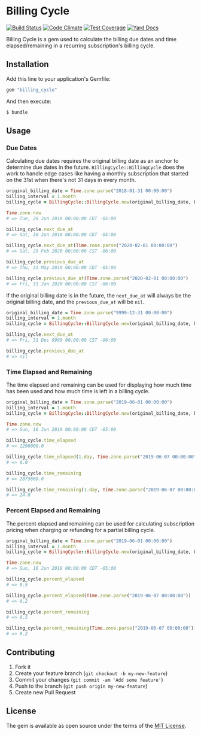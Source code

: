 # Billing Cycle

[![Build Status](https://travis-ci.org/simplymadeapps/billing_cycle.svg?branch=master)](https://travis-ci.org/simplymadeapps/billing_cycle)
[![Code Climate](https://codeclimate.com/github/simplymadeapps/billing_cycle/badges/gpa.svg)](https://codeclimate.com/github/simplymadeapps/billing_cycle)
[![Test Coverage](https://codeclimate.com/github/simplymadeapps/billing_cycle/badges/coverage.svg)](https://codeclimate.com/github/simplymadeapps/billing_cycle/coverage)
[![Yard Docs](http://img.shields.io/badge/yard-docs-blue.svg)](http://www.rubydoc.info/github/simplymadeapps/billing_cycle/)

Billing Cycle is a gem used to calculate the billing due dates and time elapsed/remaining in
a recurring subscription's billing cycle.

## Installation

Add this line to your application's Gemfile:

```ruby
gem "billing_cycle"
```

And then execute:

```bash
$ bundle
```

## Usage

### Due Dates

Calculating due dates requires the original billing date as an anchor to determine due dates
in the future. `BillingCycle::BillingCycle` does the work to handle edge cases like having
a monthly subscription that started on the 31st when there's not 31 days in every month.

```ruby
original_billing_date = Time.zone.parse("2018-01-31 00:00:00")
billing_interval = 1.month
billing_cycle = BillingCycle::BillingCycle.new(original_billing_date, billing_interval)

Time.zone.now
# => Tue, 26 Jun 2018 00:00:00 CDT -05:00

billing_cycle.next_due_at
# => Sat, 30 Jun 2018 00:00:00 CDT -05:00

billing_cycle.next_due_at(Time.zone.parse("2020-02-01 00:00:00")
# => Sat, 29 Feb 2020 00:00:00 CST -06:00

billing_cycle.previous_due_at
# => Thu, 31 May 2018 00:00:00 CDT -05:00

billing_cycle.previous_due_at(Time.zone.parse("2020-02-01 00:00:00")
# => Fri, 31 Jan 2020 00:00:00 CST -06:00
```

If the original billing date is in the future, the `next_due_at` will always be the
original billing date, and the `previous_due_at` will be `nil`.

```ruby
original_billing_date = Time.zone.parse("9999-12-31 00:00:00")
billing_interval = 1.month
billing_cycle = BillingCycle::BillingCycle.new(original_billing_date, billing_interval)

billing_cycle.next_due_at
# => Fri, 31 Dec 9999 00:00:00 CST -06:00

billing_cycle.previous_due_at
# => nil
```

### Time Elapsed and Remaining

The time elapsed and remaining can be used for displaying how much time has been used
and how much time is left in a billing cycle.

```ruby
original_billing_date = Time.zone.parse("2019-06-01 00:00:00")
billing_interval = 1.month
billing_cycle = BillingCycle::BillingCycle.new(original_billing_date, billing_interval)

Time.zone.now
# => Sun, 16 Jun 2019 00:00:00 CDT -05:00

billing_cycle.time_elapsed
# => 1296000.0

billing_cycle.time_elapsed(1.day, Time.zone.parse("2019-06-07 00:00:00"))
# => 6.0

billing_cycle.time_remaining
# => 2073600.0

billing_cycle.time_remaining(1.day, Time.zone.parse("2019-06-07 00:00:00"))
# => 24.0
```

### Percent Elapsed and Remaining

The percent elapsed and remaining can be used for calculating subscription pricing when charging
or refunding for a partial billing cycle.

```ruby
original_billing_date = Time.zone.parse("2019-06-01 00:00:00")
billing_interval = 1.month
billing_cycle = BillingCycle::BillingCycle.new(original_billing_date, billing_interval)

Time.zone.now
# => Sun, 16 Jun 2019 00:00:00 CDT -05:00

billing_cycle.percent_elapsed
# => 0.5

billing_cycle.percent_elapsed(Time.zone.parse("2019-06-07 00:00:00"))
# => 0.2

billing_cycle.percent_remaining
# => 0.5

billing_cycle.percent_remaining(Time.zone.parse("2019-06-07 00:00:00"))
# => 0.2
```

## Contributing

1. Fork it
2. Create your feature branch (`git checkout -b my-new-feature`)
3. Commit your changes (`git commit -am 'Add some feature'`)
4. Push to the branch (`git push origin my-new-feature`)
5. Create new Pull Request

## License
The gem is available as open source under the terms of the [MIT License](http://opensource.org/licenses/MIT).
